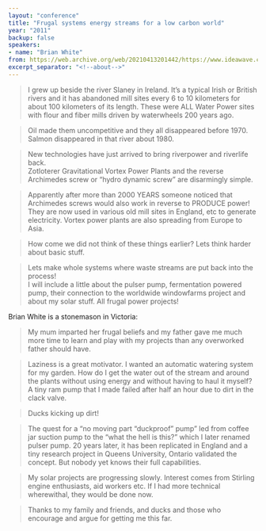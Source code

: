 ```yaml
---
layout: "conference"
title: "Frugal systems energy streams for a low carbon world"
year: "2011"
backup: false
speakers:
- name: "Brian White"
from: https://web.archive.org/web/20210413201442/https://www.ideawave.ca/2011-conference/frugal-systems-energy-streams-for-a-low-carbon-world
excerpt_separator: "<!--about-->"
---
```


> I grew up beside the river Slaney in Ireland. It’s a typical Irish or British
rivers and it has abandoned mill sites every 6 to 10 kilometers for about 100
kilometers of its length. These were ALL Water Power sites with flour and
fiber mills driven by waterwheels 200 years ago.  

> Oil made them uncompetitive and they all disappeared before 1970.  
Salmon disappeared in that river about 1980.  

> New technologies have just arrived to bring riverpower and riverlife back.  
Zotloterer Gravitational Vortex Power Plants and the reverse Archimedes screw
or “hydro dynamic screw” are disarmingly simple.  

> Apparently after more than 2000 YEARS someone noticed that Archimedes screws
would also work in reverse to PRODUCE power! They are now used in various old
mill sites in England, etc to generate electricity. Vortex power plants are
also spreading from Europe to Asia.  

> How come we did not think of these things earlier? Lets think harder about
basic stuff.  

> Lets make whole systems where waste streams are put back into the process!  
I will include a little about the pulser pump, fermentation powered pump,
their connection to the worldwide windowfarms project and about my solar
stuff. All frugal power projects!

<!--about-->

Brian White is a stonemason in Victoria:

> My mum imparted her frugal beliefs and my father gave me much more time
to learn and play with my projects than any overworked father should have.

> Laziness is a great motivator. I wanted an automatic watering system for my
garden. How do I get the water out of the stream and around the plants without
using energy and without having to haul it myself? A tiny ram pump that I made
failed after half an hour due to dirt in the clack valve.  

> Ducks kicking up dirt!  

> The quest for a “no moving part “duckproof” pump” led from coffee jar suction
pump to the “what the hell is this?” which I later renamed pulser pump. 20
years later, it has been replicated in England and a tiny research project in
Queens University, Ontario validated the concept. But nobody yet knows their
full capabilities.  

> My solar projects are progressing slowly. Interest comes from Stirling engine
enthusiasts, aid workers etc. If I had more technical wherewithal, they would
be done now.  

> Thanks to my family and friends, and ducks and those who encourage and argue
for getting me this far.
